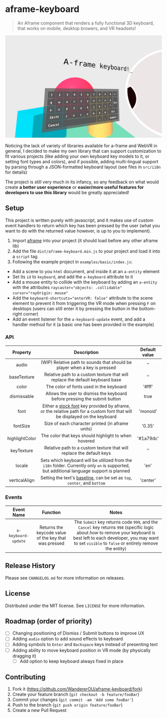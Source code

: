 # aframe-keyboard
> An Aframe component that renders a fully functional 3D keyboard, that works on mobile, desktop browers, and VR headsets!

![](readme.png)

Noticing the lack of variety of libraries available for a-frame and WebVR in general, I decided to make my own library that can support customization to fit various projects (like adding your own keyboard key models to it, or setting font types and colors), and if possible, adding multi-lingual support by parsing through a JSON-formatted keyboard layout (see files in `src/i18n` for details)

The project is still very much in its infancy, so any feedback on what would create **a better user experience** or **easier/more useful features for developers to use this library** would be greatly appreciated!

## Setup
This project is written purely with javascript, and it makes use of custom event handlers to return which key has been pressed by the user (what you want to do with the returned value however, is up to you to implement). 

1. Import [aframe](https://aframe.io) into your project (it should load before any other aframe lib)
2. Add the file `dist/aframe-keyboard.min.js` to your project and load it into a `script` tag
3. Following the example project in `examples/basic/index.js`:
  * Add a scene to you `html` document, and inside it at an `a-entity` element
  * Set its `id` to `keyboard`, and add the `a-keyboard` attribute to it
  * Add a mouse entity to collide with the keyboard by adding an `a-entity` with the attributes `raycaster="objects: .collidable" cursor="rayOrigin: mouse"`
  * Add the `keyboard-shortcuts="enterVR: false"` attribute to the scene element to prevent it from triggering the VR mode when pressing `F` on desktops (users can still enter it by pressing the button in the bottom-right corner)
  * Add an event listener for the `a-keyboard-update` event, and add a handler method for it (a basic one has been provided in the example)

### API
| Property | Description | Default value |
| :--: | :--: | :--: |
| audio | (WIP) Relative path to sounds that should be player when a key is pressed | '' |
| baseTexture | Relative path to a custom texture that will replace the default keyboard base | '' |
| color | The color of fonts used in the keyboard | '#fff' |
| dismissable | Allows the user to dismiss the keyboard before pressing the submit button | true |
| font | Either a [stock font](https://aframe.io/docs/0.9.0/components/text.html#stock-fonts) key provided by aframe, or the relative path for a custom font that will be displayed on the keyboard | 'monoid' |
| fontSize | Size of each character printed (in aframe units) | '0.35' |
| highlightColor | The color that keys should highlight to when hovered | '#1a79dc' |
| keyTexture | Relative path to a custom texture that will replace the default keys | '' |
| locale | Sets which keyboard will be utilized from the `i18n` folder. Currently only `en` is supported, but additional language support is planned | 'en' |
| verticalAlign | Setting the text's [baseline](https://aframe.io/docs/0.9.0/components/text.html#properties_baseline), can be set as `top`, `center`, and `bottom`  | 'center' |

### Events

| Event Name | Function | Notes | 
| :--: | :--: | :--: |
| `a-keyboard-update` | Returns the keycode value of the key that was pressed | The `Submit` key returns code `999`, and the `Cancel` key returns `998` (specific logic about _how_ to remove your keyboard is best left to each developer, you may want to set `visible` to `false` or entirely remove the entity) |

## Release History
Please see `CHANGELOG.md` for more information on releases.
  
## License
Distributed under the MIT license. See `LICENSE` for more information.

## Roadmap (order of priority)
- [ ] Changing positioning of Dismiss / Submit buttons to improve UX
- [ ] Adding `audio` option to add sound effects to keyboard
- [ ] Adding symbols to `Enter` and `Backspace` keys instead of presenting text
- [ ] Adding ability to move keyboard position in VR mode (by physically dragging it)
  - [ ] Add option to keep keyboard always fixed in place

## Contributing
1. Fork it (<https://github.com/WandererOU/aframe-keyboard/fork>)
2. Create your feature branch (`git checkout -b feature/fooBar`)
3. Commit your changes (`git commit -am 'Add some fooBar'`)
4. Push to the branch (`git push origin feature/fooBar`)
5. Create a new Pull Request
